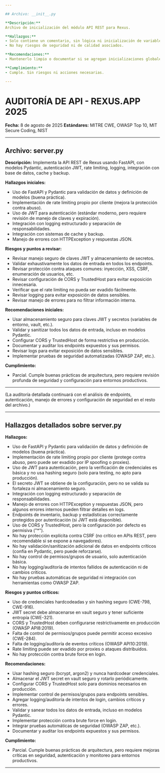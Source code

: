 ```yaml
---

## Archivo: __init__.py

**Descripción:**
Archivo de inicialización del módulo API REST para Rexus.

**Hallazgos:**
- Solo contiene un comentario, sin lógica ni inicialización de variables.
- No hay riesgos de seguridad ni de calidad asociados.

**Recomendaciones:**
- Mantenerlo limpio o documentar si se agregan inicializaciones globales en el futuro.

**Cumplimiento:**
- Cumple. Sin riesgos ni acciones necesarias.

---
```

# AUDITORÍA DE API - REXUS.APP 2025

**Fecha:** 8 de agosto de 2025
**Estándares:** MITRE CWE, OWASP Top 10, MIT Secure Coding, NIST

---

## Archivo: server.py

**Descripción:**
Implementa la API REST de Rexus usando FastAPI, con modelos Pydantic, autenticación JWT, rate limiting, logging, integración con base de datos, cache y backup.

**Hallazgos iniciales:**
- Uso de FastAPI y Pydantic para validación de datos y definición de modelos (buena práctica).
- Implementación de rate limiting propio por cliente (mejora la protección contra abuso).
- Uso de JWT para autenticación (estándar moderno, pero requiere revisión de manejo de claves y expiración).
- Integración con logging estructurado y separación de responsabilidades.
- Integración con sistemas de cache y backup.
- Manejo de errores con HTTPException y respuestas JSON.

**Riesgos y puntos a revisar:**
- Revisar manejo seguro de claves JWT y almacenamiento de secretos.
- Validar exhaustivamente los datos de entrada en todos los endpoints.
- Revisar protección contra ataques comunes: inyección, XSS, CSRF, enumeración de usuarios, etc.
- Revisar configuración de CORS y TrustedHost para evitar exposición innecesaria.
- Verificar que el rate limiting no pueda ser evadido fácilmente.
- Revisar logging para evitar exposición de datos sensibles.
- Revisar manejo de errores para no filtrar información interna.

**Recomendaciones iniciales:**
- Usar almacenamiento seguro para claves JWT y secretos (variables de entorno, vault, etc.).
- Validar y sanitizar todos los datos de entrada, incluso en modelos Pydantic.
- Configurar CORS y TrustedHost de forma restrictiva en producción.
- Documentar y auditar los endpoints expuestos y sus permisos.
- Revisar logs para evitar exposición de datos sensibles.
- Implementar pruebas de seguridad automatizadas (OWASP ZAP, etc.).

**Cumplimiento:**
- Parcial. Cumple buenas prácticas de arquitectura, pero requiere revisión profunda de seguridad y configuración para entornos productivos.

---

(La auditoría detallada continuará con el análisis de endpoints, autenticación, manejo de errores y configuración de seguridad en el resto del archivo.)

---

## Hallazgos detallados sobre server.py

**Hallazgos:**
- Uso de FastAPI y Pydantic para validación de datos y definición de modelos (buena práctica).
- Implementación de rate limiting propio por cliente (protege contra abuso, pero puede ser evadido por IP spoofing o proxies).
- Uso de JWT para autenticación, pero la verificación de credenciales es básica y no usa hashing seguro (solo para testing, no apto para producción).
- El secreto JWT se obtiene de la configuración, pero no se valida su fortaleza ni almacenamiento seguro.
- Integración con logging estructurado y separación de responsabilidades.
- Manejo de errores con HTTPException y respuestas JSON, pero algunos errores internos pueden filtrar detalles en logs.
- Endpoints de inventario, backup y estadísticas correctamente protegidos por autenticación (si JWT está disponible).
- Uso de CORS y TrustedHost, pero la configuración por defecto es permisiva ("*").
- No hay protección explícita contra CSRF (no crítico en APIs REST, pero recomendable si se expone a navegadores).
- No hay validación/sanitización adicional de datos en endpoints críticos (confía en Pydantic, pero puede reforzarse).
- No hay control de permisos/grupos de usuario, solo autenticación básica.
- No hay logging/auditoría de intentos fallidos de autenticación ni de cambios críticos.
- No hay pruebas automáticas de seguridad ni integración con herramientas como OWASP ZAP.

**Riesgos y puntos críticos:**
- Uso de credenciales hardcodeadas y sin hashing seguro (CWE-798, CWE-916).
- JWT secret debe almacenarse en vault seguro y tener suficiente entropía (CWE-321).
- CORS y TrustedHost deben configurarse restrictivamente en producción (OWASP API8:2019).
- Falta de control de permisos/grupos puede permitir acceso excesivo (CWE-284).
- Falta de logging/auditoría de eventos críticos (OWASP API10:2019).
- Rate limiting puede ser evadido por proxies o ataques distribuidos.
- No hay protección contra brute force en login.

**Recomendaciones:**
- Usar hashing seguro (bcrypt, argon2) y nunca hardcodear credenciales.
- Almacenar el JWT secret en vault seguro y rotarlo periódicamente.
- Configurar CORS y TrustedHost solo para dominios necesarios en producción.
- Implementar control de permisos/grupos para endpoints sensibles.
- Agregar logging/auditoría de intentos de login, cambios críticos y errores.
- Validar y sanear todos los datos de entrada, incluso en modelos Pydantic.
- Implementar protección contra brute force en login.
- Integrar pruebas automáticas de seguridad (OWASP ZAP, etc.).
- Documentar y auditar los endpoints expuestos y sus permisos.

**Cumplimiento:**
- Parcial. Cumple buenas prácticas de arquitectura, pero requiere mejoras críticas en seguridad, autenticación y monitoreo para entornos productivos.

---
